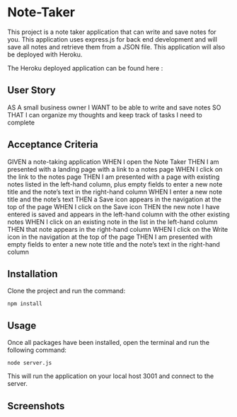 # Note-Taker

This project is a note taker application that can write and save notes for you. This application uses express.js for back end development and will save all notes and retrieve them from a JSON file. This application will also be deployed with Heroku.   

The Heroku deployed application can be found here :

## User Story
AS A small business owner
I WANT to be able to write and save notes
SO THAT I can organize my thoughts and keep track of tasks I need to complete

## Acceptance Criteria
GIVEN a note-taking application
WHEN I open the Note Taker
THEN I am presented with a landing page with a link to a notes page
WHEN I click on the link to the notes page
THEN I am presented with a page with existing notes listed in the left-hand column, plus empty fields to enter a new note title and the note’s text in the right-hand column
WHEN I enter a new note title and the note’s text
THEN a Save icon appears in the navigation at the top of the page
WHEN I click on the Save icon
THEN the new note I have entered is saved and appears in the left-hand column with the other existing notes
WHEN I click on an existing note in the list in the left-hand column
THEN that note appears in the right-hand column
WHEN I click on the Write icon in the navigation at the top of the page
THEN I am presented with empty fields to enter a new note title and the note’s text in the right-hand column

## Installation
Clone the project and run the command:

```
npm install
```
## Usage
Once all packages have been installed, open the terminal and run the following command:

```
node server.js
```
This will run the application on your local host 3001 and connect to the server.

## Screenshots

